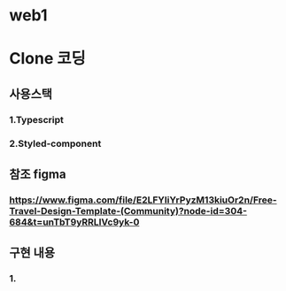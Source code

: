 # web1

# Clone 코딩



## 사용스택
### 1.Typescript
### 2.Styled-component



## 참조 figma
### https://www.figma.com/file/E2LFYIiYrPyzM13kiuOr2n/Free-Travel-Design-Template-(Community)?node-id=304-684&t=unTbT9yRRLIVc9yk-0




## 구현 내용
### 1.
